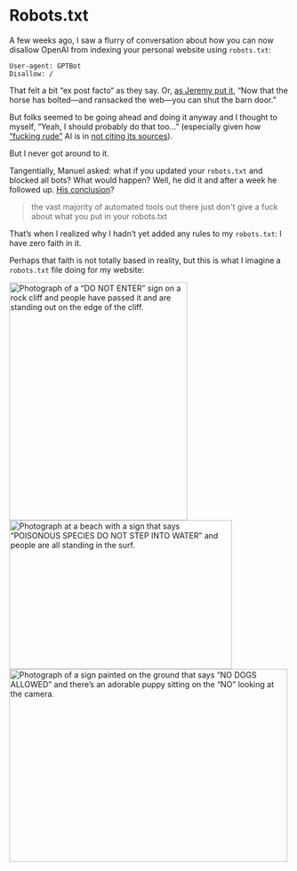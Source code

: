 # Robots.txt 

A few weeks ago, I saw a flurry of conversation  about how you can now disallow OpenAI from indexing your personal website using `robots.txt`:

```
User-agent: GPTBot
Disallow: /
```

That felt a bit “ex post facto“ as they say. Or, [as Jeremy put it](https://adactio.com/links/20380), “Now that the horse has bolted—and ransacked the web—you can shut the barn door.”

But folks seemed to be going ahead and doing it anyway and I thought to myself, “Yeah, I should probably do that too…” (especially given how [“fucking rude”](https://chriscoyier.net/2023/04/21/the-secret-list-of-websites/) AI is in [not citing its sources](https://blog.jim-nielsen.com/2023/cite-your-sources-ai/)).

But I never got around to it.

Tangentially, Manuel asked: what if you updated your `robots.txt` and blocked all bots? What would happen? Well, he did it and after a week he followed up. [His conclusion](https://manuelmoreale.com/@/page/uwGISnOGX0zwjr7P)?

> the vast majority of automated tools out there just don't give a fuck about what you put in your robots.txt

That’s when I realized why I hadn’t yet added any rules to my `robots.txt`: I have zero faith in it.

Perhaps that faith is not totally based in reality, but this is what I imagine a `robots.txt` file doing for my website:

<img src="https://cdn.jim-nielsen.com/blog/2023/robots-txt-signs-rock.jpg" width="320" height="427" alt="Photograph of a “DO NOT ENTER” sign on a rock cliff and people have passed it and are standing out on the edge of the cliff." />

<img src="https://cdn.jim-nielsen.com/blog/2023/robots-txt-signs-beach.jpg" width="400" height="267" alt="Photograph at a beach with a sign that says “POISONOUS SPECIES DO NOT STEP INTO WATER” and people are all standing in the surf." />

<img src="https://cdn.jim-nielsen.com/blog/2023/robots-txt-signs-dog.jpg" width="500" height="346" alt="Photograph of a sign painted on the ground that says “NO DOGS ALLOWED” and there’s an adorable puppy sitting on the “NO” looking at the camera." />
